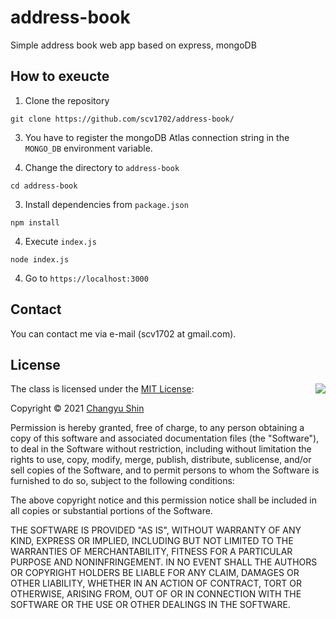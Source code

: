 # address-book
Simple address book web app based on express, mongoDB

## How to exeucte
1. Clone the repository
```
git clone https://github.com/scv1702/address-book/
```

3. You have to register the mongoDB Atlas connection string in the `MONGO_DB` environment variable.

2. Change the directory to ```address-book```
```
cd address-book
```

3. Install dependencies from `package.json`
```
npm install
```

4. Execute `index.js`
```
node index.js
```

4. Go to `https://localhost:3000`

## Contact
You can contact me via e-mail (scv1702 at gmail.com).

## License

<img align="right" src="http://opensource.org/trademarks/opensource/OSI-Approved-License-100x137.png">

The class is licensed under the [MIT License](http://opensource.org/licenses/MIT):

Copyright &copy; 2021 [Changyu Shin](http://github.com/scv1702)

Permission is hereby granted, free of charge, to any person obtaining a copy of this software and associated documentation files (the "Software"), to deal in the Software without restriction, including without limitation the rights to use, copy, modify, merge, publish, distribute, sublicense, and/or sell copies of the Software, and to permit persons to whom the Software is furnished to do so, subject to the following conditions:

The above copyright notice and this permission notice shall be included in all copies or substantial portions of the Software.

THE SOFTWARE IS PROVIDED "AS IS", WITHOUT WARRANTY OF ANY KIND, EXPRESS OR IMPLIED, INCLUDING BUT NOT LIMITED TO THE WARRANTIES OF MERCHANTABILITY, FITNESS FOR A PARTICULAR PURPOSE AND NONINFRINGEMENT. IN NO EVENT SHALL THE AUTHORS OR COPYRIGHT HOLDERS BE LIABLE FOR ANY CLAIM, DAMAGES OR OTHER LIABILITY, WHETHER IN AN ACTION OF CONTRACT, TORT OR OTHERWISE, ARISING FROM, OUT OF OR IN CONNECTION WITH THE SOFTWARE OR THE USE OR OTHER DEALINGS IN THE SOFTWARE.
